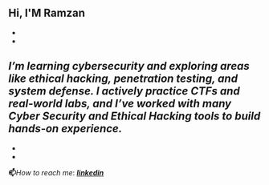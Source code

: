 ## Hi, I'M **Ramzan**
-
-
*I’m learning cybersecurity and exploring areas like ethical hacking, penetration testing, and system defense. I actively practice CTFs and real-world labs, and I’ve worked with many Cyber Security and Ethical Hacking tools to build hands-on experience.*
-
-
-
**📫**_How to reach me_: [_**linkedin**_](https://www.linkedin.com/in/ramzankm92/)
